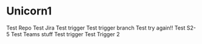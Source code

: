 # Unicorn1
Test Repo
Test Jira
Test trigger
Test trigger branch
Test try again!!
Test S2-5
Test Teams stuff
Test trigger
Test Trigger 2
